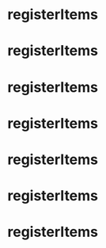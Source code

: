 # registerItems
# registerItems
# registerItems
# registerItems
# registerItems
# registerItems
# registerItems
